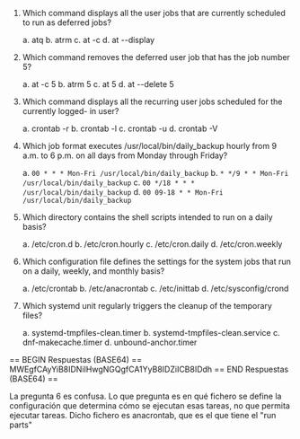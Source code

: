 1. Which command displays all the user jobs that are currently scheduled to run as
deferred jobs?

    a. atq
    b. atrm
    c. at -c
    d. at --display

2. Which command removes the deferred user job that has the job number 5?

    a. at -c 5
    b. atrm 5
    c. at 5
    d. at --delete 5

3. Which command displays all the recurring user jobs scheduled for the currently logged- in user?

    a. crontab -r
    b. crontab -l
    c. crontab -u
    d. crontab -V

4. Which job format executes /usr/local/bin/daily_backup hourly from 9 a.m. to
6 p.m. on all days from Monday through Friday?

    a. `00 * * * Mon-Fri /usr/local/bin/daily_backup`
    b. `* */9 * * Mon-Fri /usr/local/bin/daily_backup`
    c. `00 */18 * * * /usr/local/bin/daily_backup`
    d. `00 09-18 * * Mon-Fri /usr/local/bin/daily_backup`

5. Which directory contains the shell scripts intended to run on a daily basis?

    a. /etc/cron.d
    b. /etc/cron.hourly
    c. /etc/cron.daily
    d. /etc/cron.weekly

6. Which configuration file defines the settings for the system jobs that run on a daily, weekly, and monthly basis?

    a. /etc/crontab
    b. /etc/anacrontab
    c. /etc/inittab
    d. /etc/sysconfig/crond

7. Which systemd unit regularly triggers the cleanup of the temporary files?

    a. systemd-tmpfiles-clean.timer
    b. systemd-tmpfiles-clean.service
    c. dnf-makecache.timer
    d. unbound-anchor.timer

== BEGIN Respuestas (BASE64) ==
MWEgfCAyYiB8IDNiIHwgNGQgfCA1YyB8IDZiICB8IDdh
== END Respuestas (BASE64) ==


































La pregunta 6 es confusa. Lo que pregunta es en qué fichero se define la configuración que determina cómo se ejecutan esas tareas, no que permita ejecutar tareas. Dicho fichero es anacrontab, que es el que tiene el "run parts"
